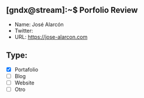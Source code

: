 ## [gndx@stream]:~$ Porfolio Review

- Name: José Alarcón  
- Twitter:
- URL: https://jose-alarcon.com

## Type:
  - [X] Portafolio
  - [ ] Blog
  - [ ] Website
  - [ ] Otro

